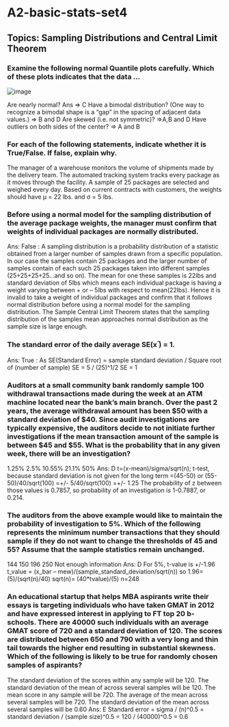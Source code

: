 # A2-basic-stats-set4
## Topics: Sampling Distributions and Central Limit Theorem
### Examine the following normal Quantile plots carefully. Which of these plots indicates that the data …
![image](https://user-images.githubusercontent.com/119558651/204989579-fad2ed79-e14d-491a-a125-19973982043b.png)


Are nearly normal?
Ans => C
Have a bimodal distribution? (One way to recognize a bimodal shape is a “gap” in the spacing of adjacent data values.) => B and D
Are skewed (i.e. not symmetric)? =>A,B and D
Have outliers on both sides of the center? => A and B

### For each of the following statements, indicate whether it is True/False. If false, explain why.
The manager of a warehouse monitors the volume of shipments made by the delivery team. The automated tracking system tracks every package as it moves through the facility. A sample of 25 packages are selected and weighed every day. Based on current contracts with customers, the weights should have μ = 22 lbs. and σ = 5 lbs.

### Before using a normal model for the sampling distribution of the average package weights, the manager must confirm that weights of individual packages are normally distributed.
Ans: False : A sampling distribution is a probability distribution of a statistic obtained from a larger number of samples drawn from a specific population. In our case the samples contain 25 packages and the larger number of samples contain of each such 25 packages taken into different samples (25+25+25+25…and so on). The mean for one these samples is 22lbs and standard deviation of 5lbs which means each individual package is having a weight varying between + or – 5lbs with respect to mean(22lbs). Hence it is invalid to take a weight of individual packages and confirm that it follows normal distribution before using a normal model for the sampling distribution. The Sample Central Limit Theorem states that the sampling distribution of the samples mean approaches normal distribution as the sample size is large enough.

### The standard error of the daily average SE(x ̅) = 1.
Ans: True : As SE(Standard Error) = sample standard deviation / Square root of (number of sample) SE = 5 / (25)^1/2 SE = 1

### Auditors at a small community bank randomly sample 100 withdrawal transactions made during the week at an ATM machine located near the bank’s main branch. Over the past 2 years, the average withdrawal amount has been $50 with a standard deviation of $40. Since audit investigations are typically expensive, the auditors decide to not initiate further investigations if the mean transaction amount of the sample is between $45 and $55. What is the probability that in any given week, there will be an investigation?

1.25%
2.5%
10.55%
21.1%
50%
Ans: D t=(x-mean)/sigma/sqrt(n); t-test, because standard deviation is not given for the long term =(45-50) or (55-50)/40/sqrt(100) =+/- 5/40/sqrt(100) =+/- 1.25 The probability of z between those values is 0.7857, so probability of an investigation is 1-0.7887, or 0.214.

### The auditors from the above example would like to maintain the probability of investigation to 5%. Which of the following represents the minimum number transactions that they should sample if they do not want to change the thresholds of 45 and 55? Assume that the sample statistics remain unchanged.

144
150
196
250
Not enough information
Ans: D For 5%, t-value is +/-1.96 t_value = (x_bar – mew)/(sample_standard_deviation/sqrt(n)) so 1.96=(5)/(sqrt(n)/40) sqrt(n)= (40*tvalue)/(5) n=248

### An educational startup that helps MBA aspirants write their essays is targeting individuals who have taken GMAT in 2012 and have expressed interest in applying to FT top 20 b-schools. There are 40000 such individuals with an average GMAT score of 720 and a standard deviation of 120. The scores are distributed between 650 and 790 with a very long and thin tail towards the higher end resulting in substantial skewness. Which of the following is likely to be true for randomly chosen samples of aspirants?

The standard deviation of the scores within any sample will be 120.
The standard deviation of the mean of across several samples will be 120.
The mean score in any sample will be 720.
The average of the mean across several samples will be 720.
The standard deviation of the mean across several samples will be 0.60
Ans: E Standard error = sigma / (n)^0.5 = standard deviation / (sample size)^0.5 = 120 / (40000)^0.5 = 0.6
